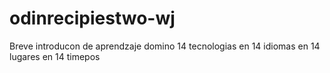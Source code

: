 # odinrecipiestwo-wj
Breve introducon de aprendzaje domino 14 tecnologias en 14 idiomas en 14 lugares en 14 timepos
